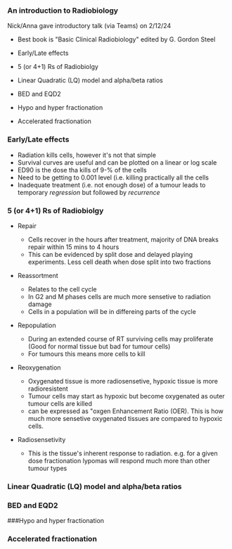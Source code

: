 ### An introduction to Radiobiology

Nick/Anna gave introductory talk (via Teams) on 2/12/24

- Best book is "Basic Clinical Radiobiology" edited by G. Gordon Steel

- Early/Late effects
- 5 (or 4+1) Rs of Radiobiolgy
- Linear Quadratic (LQ) model and alpha/beta ratios
- BED and EQD2
- Hypo  and hyper fractionation
- Accelerated fractionation

### Early/Late effects
- Radiation kills cells, however it's not that simple
- Survival curves are useful and can be plotted on a linear or log scale
- ED90 is the dose tha kills of 9-% of the cells
- Need to be getting to 0.001 level (i.e. killing practically all the cells
- Inadequate treatment (i.e. not enough dose) of a tumour leads to temporary _regression_ but followed by _recurrence_

### 5 (or 4+1) Rs of Radiobiolgy

- Repair
  - Cells recover in the hours after treatment, majority of DNA breaks repair within 15 mins to 4 hours
  - This can be evidenced by split dose and delayed playing experiments. Less cell death when dose split into two fractions
- Reassortment
  - Relates to the cell cycle
  - In G2 and M phases cells are much more sensetive to radiation damage
  - Cells in a population will be in differeing parts of the cycle
- Repopulation
  - During an extended course of RT surviving cells may proliferate (Good for normal tissue but bad for tumour cells)
  - For tumours this means more cells to kill
- Reoxygenation
  - Oxygenated tissue is more radiosensetive, hypoxic tissue is more radioresistent
  - Tumour cells may start as hypoxic but become oxygenated as outer tumour cells are killed
  - can be expressed as "oxgen Enhancement Ratio (OER). This is how much more sensetive oxygenated tissues are compared to hypoxic cells.

- Radiosensetivity
  - This is the tissue's inherent response to radiation. e.g. for a given dose fractionation lypomas will respond much more than other tumour types

### Linear Quadratic (LQ) model and alpha/beta ratios


### BED and EQD2


###Hypo  and hyper fractionation


### Accelerated fractionation

